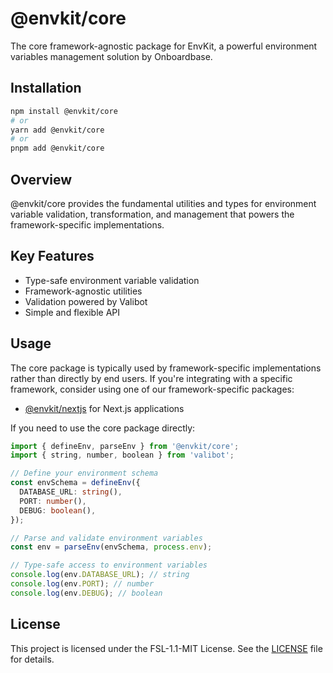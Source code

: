 # @envkit/core

The core framework-agnostic package for EnvKit, a powerful environment variables management solution by Onboardbase.

## Installation

```bash
npm install @envkit/core
# or
yarn add @envkit/core
# or
pnpm add @envkit/core
```

## Overview

@envkit/core provides the fundamental utilities and types for environment variable validation, transformation, and management that powers the framework-specific implementations.

## Key Features

- Type-safe environment variable validation
- Framework-agnostic utilities
- Validation powered by Valibot
- Simple and flexible API

## Usage

The core package is typically used by framework-specific implementations rather than directly by end users. If you're integrating with a specific framework, consider using one of our framework-specific packages:

- [@envkit/nextjs](https://www.npmjs.com/package/@envkit/nextjs) for Next.js applications

If you need to use the core package directly:

```typescript
import { defineEnv, parseEnv } from '@envkit/core';
import { string, number, boolean } from 'valibot';

// Define your environment schema
const envSchema = defineEnv({
  DATABASE_URL: string(),
  PORT: number(),
  DEBUG: boolean(),
});

// Parse and validate environment variables
const env = parseEnv(envSchema, process.env);

// Type-safe access to environment variables
console.log(env.DATABASE_URL); // string
console.log(env.PORT); // number
console.log(env.DEBUG); // boolean
```

## License

This project is licensed under the FSL-1.1-MIT License. See the [LICENSE](../../LICENSE) file for details.
